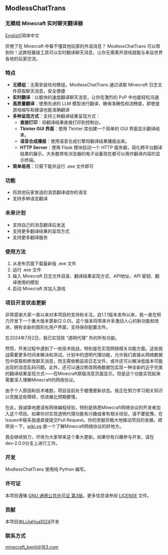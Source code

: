 ## ModlessChatTrans

  ### 无模组 Minecraft 实时聊天翻译器

[English](README.md)|简体中文

厌倦了在 Minecraft 中看不懂其他玩家的外语消息？ ModlessChatTrans 可以帮到你！这款轻量级工具可以实时翻译聊天消息，让你无需离开游戏就能与来自世界各地的玩家交流。

  ### 特点

  - **无模组**：无需安装任何模组，ModlessChatTrans 通过读取 Minecraft 日志文件获取聊天消息，安全便捷
  - **实时翻译**：以极快的速度翻译聊天消息，让你在激烈的 PvP 中也能轻松沟通
  - **高质量翻译**：使用先进的 LLM 模型进行翻译，确保准确性和流畅度，即使是游戏缩写和俚语也能准确翻译
  - **多种呈现方式**：支持三种翻译结果呈现方式：
    - **直接打印**：将翻译结果直接打印到控制台。
    - **Tkinter GUI 界面**：使用 Tkinter 库创建一个简单的 GUI 界面显示翻译结果。
    - **语音合成播报**：使用语音合成引擎将翻译结果播报出来。
    - **HTTP Server**：使用 Flask 模块启动一个 HTTP 服务器，简化跨平台翻译结果的展示。大多数带有浏览器的电子设备现在都可以用作翻译内容的显示终端。
  - **简单易用**：只需下载并运行 .exe 文件即可

  ### 功能

  - 将其他玩家发送的消息翻译成你的语言
  - 支持多种语言翻译

  ### 未来计划

  - 支持自己的消息翻译后发送
  - 支持更多翻译结果的呈现方式
  - 支持更多翻译服务

  ### 使用方法

  1. 从发布页面下载最新版 .exe 文件
  2. 运行 .exe 文件
  3. 输入 Minecraft 日志文件目录、翻译结果呈现方式、API地址、API 密钥、翻译使用的模型
  4. 启动 Minecraft 并加入游戏

  ### 项目开发状态更新

  非常感谢大家一直以来对本项目的支持和关注。自1.1.1版本发布以来，我一直在努力开发下一个重大版本更新(2.0.0)。这个版本将带来许多激动人心的新功能和改进，拥有全新的图形化用户界面，支持保存配置文件。

  在2024年7月2日，我已实现除 “透明代理” 外的所有功能。

  然而，开发过程中遇到了一些技术挑战，特别是在实现网络相关功能方面。这些挑战需要更多时间来解决和测试。计划中的透明代理功能，允许我们直接从网络数据包中获取和修改聊天消息，而无需依赖监视日志文件，或许还可以解决低版本可能出现的消息乱码问题。此外，还可以通过修改网络数据包实现一种全新的近乎完美的翻译结果呈现方式——在Minecraft原版消息页面显示。但是这个功能实现起来需要深入理解Minecraft的网络协议。

  由于个人原因和技术难题，项目目前处于缓慢更新状态。我正在努力学习相关知识以克服这些障碍，但进展比预期要慢。

  在此，我诚挚地邀请有网络编程经验，特别是熟悉Minecraft网络协议的开发者加入这个项目。如果你对实现透明代理功能有兴趣或者有相关经验，请不要犹豫，在Issues中联系我或直接提交Pull Request。你的贡献将极大地推动项目的发展。顺带说一下，[wiki.vg](https://wiki.vg) 是一个了解Minecraft网络协议的好地方。

  我会继续努力，尽快为大家带来这个重大更新。如果你有兴趣参与开发，请在dev-2.0.0分支上进行工作。

  ### 开发

  ModlessChatTrans 使用纯 Python 编写。

  ### 许可证

  本项目遵循 [GNU 通用公共许可证 第3版](https://www.gnu.org/licenses/gpl-3.0.zh-cn.html)。更多信息请参阅 [LICENSE](LICENSE) 文件。 

  ### 贡献

  本项目由[LiJiaHua1024](https://github.com/LiJiaHua1024)开发

  ### 联系方式

  minecraft_benli@163.com

  
